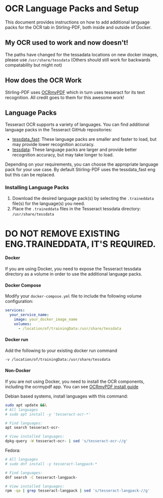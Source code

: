 # OCR Language Packs and Setup

This document provides instructions on how to add additional language packs for the OCR tab in Stirling-PDF, both inside and outside of Docker.

## My OCR used to work and now doesn't!
The paths have changed for the tessadata locations on new docker images, please use ``/usr/share/tessdata`` (Others should still work for backwards compatability but might not)

## How does the OCR Work
Stirling-PDF uses [OCRmyPDF](https://github.com/ocrmypdf/OCRmyPDF) which in turn uses tesseract for its text recognition.
All credit goes to them for this awesome work!

## Language Packs

Tesseract OCR supports a variety of languages. You can find additional language packs in the Tesseract GitHub repositories:

- [tessdata_fast](https://github.com/tesseract-ocr/tessdata_fast): These language packs are smaller and faster to load, but may provide lower recognition accuracy.
- [tessdata](https://github.com/tesseract-ocr/tessdata): These language packs are larger and provide better recognition accuracy, but may take longer to load.

Depending on your requirements, you can choose the appropriate language pack for your use case. By default Stirling-PDF uses the tessdata_fast eng but this can be replaced.

### Installing Language Packs

1. Download the desired language pack(s) by selecting the `.traineddata` file(s) for the language(s) you need.
2. Place the `.traineddata` files in the Tesseract tessdata directory: `/usr/share/tessdata`

# DO NOT REMOVE EXISTING ENG.TRAINEDDATA, IT'S REQUIRED.

#### Docker

If you are using Docker, you need to expose the Tesseract tessdata directory as a volume in order to use the additional language packs.
#### Docker Compose
Modify your `docker-compose.yml` file to include the following volume configuration:


```yaml
services:
  your_service_name:
    image: your_docker_image_name
    volumes:
      - /location/of/trainingData:/usr/share/tessdata
```


#### Docker run
Add the following to your existing docker run command
```bash
-v /location/of/trainingData:/usr/share/tessdata
```

#### Non-Docker
If you are not using Docker, you need to install the OCR components, including the ocrmypdf app.
You can see [OCRmyPDF install guide](https://ocrmypdf.readthedocs.io/en/latest/installation.html)

Debian based systems, install languages with this command:

```bash
sudo apt update &&\
# All languages
# sudo apt install -y 'tesseract-ocr-*'

# Find languages:
apt search tesseract-ocr-

# View installed languages:
dpkg-query -W tesseract-ocr- | sed 's/tesseract-ocr-//g'
```

Fedora:

```bash
# All languages
# sudo dnf install -y tesseract-langpack-*

# Find languages:
dnf search -C tesseract-langpack-

# View installed languages:
rpm -qa | grep tesseract-langpack | sed 's/tesseract-langpack-//g'
```
